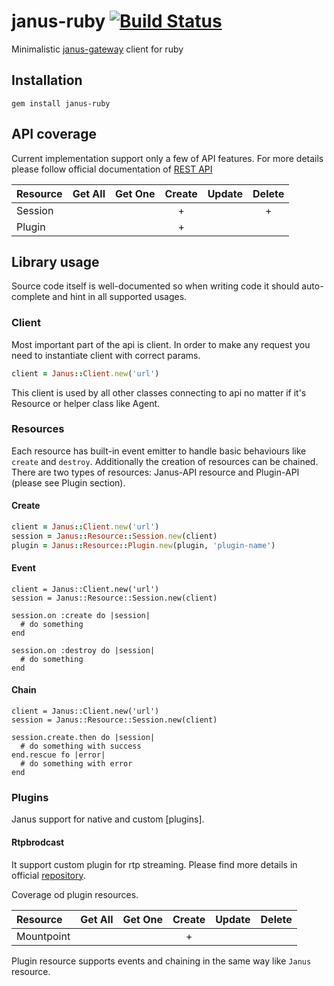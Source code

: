 janus-ruby [![Build Status](https://travis-ci.org/cargomedia/janus-ruby.svg)](https://travis-ci.org/cargomedia/janus-ruby)
==========
Minimalistic [janus-gateway](https://github.com/meetecho/janus-gateway) client for ruby

Installation
------------
```
gem install janus-ruby
```

API coverage
------------
Current implementation support only a few of API features. For more details please follow official documentation of [REST API](https://janus.conf.meetecho.com/docs/rest.html)

|Resource       |Get All |Get One |Create |Update |Delete |
|:--------------|:------:|:------:|:-----:|:-----:|:-----:|
|Session        |        |        | +     |       | +     |
|Plugin         |        |        | +     |       |       |

Library usage
-------------

Source code itself is well-documented so when writing code it should auto-complete and hint in all supported usages.


### Client
Most important part of the api is client. In order to make any request you need to instantiate client with correct params.

```ruby
client = Janus::Client.new('url')
```

This client is used by all other classes connecting to api no matter if it's Resource or helper class like Agent.

### Resources
Each resource has built-in event emitter to handle basic behaviours like `create` and `destroy`. Additionally the creation of resources can be chained.
There are two types of resources: Janus-API resource and Plugin-API (please see Plugin section).

#### Create

```ruby
client = Janus::Client.new('url')
session = Janus::Resource::Session.new(client)
plugin = Janus::Resource::Plugin.new(plugin, 'plugin-name')
```

#### Event

```
client = Janus::Client.new('url')
session = Janus::Resource::Session.new(client)

session.on :create do |session|
  # do something
end

session.on :destroy do |session|
  # do something
end
```

#### Chain

```
client = Janus::Client.new('url')
session = Janus::Resource::Session.new(client)

session.create.then do |session|
  # do something with success
end.rescue fo |error|
  # do something with error
end
```

### Plugins
Janus support for native and custom [plugins].

#### Rtpbrodcast
It support custom plugin for rtp streaming. Please find more details in official [repository](https://github.com/cargomedia/janus-gateway-rtpbroadcast).

Coverage od plugin resources.

|Resource       |Get All |Get One |Create |Update |Delete |
|:--------------|:------:|:------:|:-----:|:-----:|:-----:|
|Mountpoint     |        |        | +     |       |       |

Plugin resource supports events and chaining in the same way like `Janus` resource.
